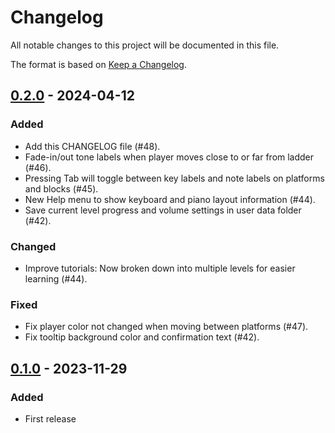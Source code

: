 # Changelog

All notable changes to this project will be documented in this file.

The format is based on [Keep a Changelog](https://keepachangelog.com/en/1.1.0/).

## [0.2.0] - 2024-04-12

### Added

- Add this CHANGELOG file (#48).
- Fade-in/out tone labels when player moves close to or far from ladder (#46).
- Pressing Tab will toggle between key labels and note labels on platforms and blocks (#45).
- New Help menu to show keyboard and piano layout information (#44).
- Save current level progress and volume settings in user data folder (#42).

### Changed

- Improve tutorials: Now broken down into multiple levels for easier learning (#44).

### Fixed

- Fix player color not changed when moving between platforms (#47).
- Fix tooltip background color and confirmation text (#42).

## [0.1.0] - 2023-11-29

### Added

- First release

[0.2.0]: https://github.com/nicom7/game-off-2023/compare/0.1.0...0.2.0
[0.1.0]: https://github.com/nicom7/game-off-2023/compare/0.1.0-beta...0.1.0